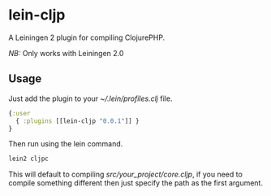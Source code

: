 # lein-cljp

A Leiningen 2 plugin for compiling ClojurePHP.

*NB:* Only works with Leiningen 2.0

## Usage

Just add the plugin to your *~/.lein/profiles.clj* file.

```clojure
{:user
  { :plugins [[lein-cljp "0.0.1"]] }
}
```

Then run using the lein command.

```bash
lein2 cljpc
```

This will default to compiling *src/your_project/core.cljp*, if you need to compile something different then just specify the path as the first argument.
